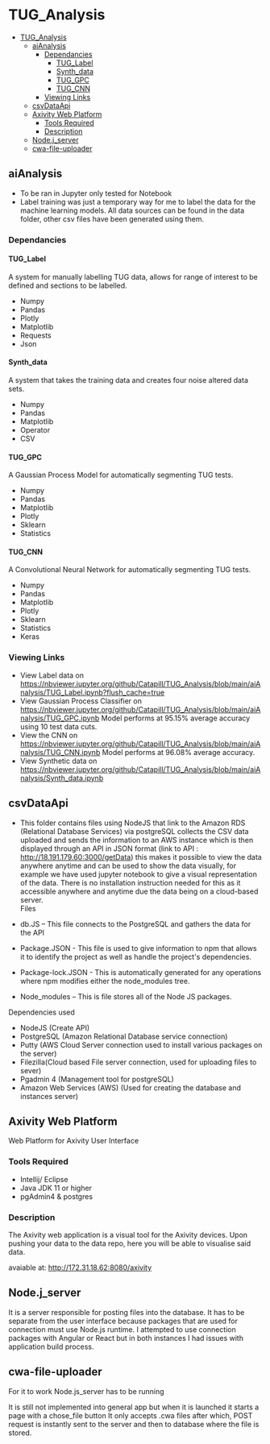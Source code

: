# TUG_Analysis

- [TUG_Analysis](#tug_analysis)
  - [aiAnalysis](#aianalysis)
    - [Dependancies](#dependancies)
      - [TUG_Label](#tug_label)
      - [Synth_data](#synth_data)
      - [TUG_GPC](#tug_gpc)
      - [TUG_CNN](#tug_cnn)
    - [Viewing Links](#viewing-links)
  - [csvDataApi](#csvdataapi)
  - [Axivity Web Platform](#axivity-web-platform)
    - [Tools Required](#tools-required)
    - [Description](#description)
  - [Node.j_server](#nodej_server)
  - [cwa-file-uploader](#cwa-file-uploader)
## aiAnalysis
* To be ran in Jupyter only tested for Notebook
* Label training was just a temporary way for me to label the data for the machine learning models. All data sources can be found in the data folder, other csv files have been generated using them.
### Dependancies
#### TUG_Label
A system for manually labelling TUG data, allows for range of interest to be defined and sections to be labelled.
* Numpy
* Pandas
* Plotly
* Matplotlib
* Requests
* Json
#### Synth_data
A system that takes the training data and creates four noise altered data sets.
* Numpy
* Pandas
* Matplotlib
* Operator
* CSV
#### TUG_GPC
A Gaussian Process Model for automatically segmenting TUG tests.
* Numpy
* Pandas
* Matplotlib
* Plotly
* Sklearn
* Statistics
#### TUG_CNN
A Convolutional Neural Network for automatically segmenting TUG tests.
* Numpy
* Pandas
* Matplotlib
* Plotly
* Sklearn
* Statistics
* Keras
### Viewing Links
* View Label data on https://nbviewer.jupyter.org/github/Catapill/TUG_Analysis/blob/main/aiAnalysis/TUG_Label.ipynb?flush_cache=true
* View Gaussian Process Classifier on https://nbviewer.jupyter.org/github/Catapill/TUG_Analysis/blob/main/aiAnalysis/TUG_GPC.ipynb Model performs at 95.15% average accuracy using 10 test data cuts.
* View the CNN on https://nbviewer.jupyter.org/github/Catapill/TUG_Analysis/blob/main/aiAnalysis/TUG_CNN.ipynb Model performs at 96.08% average accuracy.
* View Synthetic data on https://nbviewer.jupyter.org/github/Catapill/TUG_Analysis/blob/main/aiAnalysis/Synth_data.ipynb
## csvDataApi
* This folder contains files using NodeJS that link to the Amazon RDS (Relational Database Services) via postgreSQL collects the CSV data uploaded and sends the information to an AWS instance which is then displayed through an API in JSON format (link to API  : http://18.191.179.60:3000/getData) this makes it possible to view the data anywhere anytime and can be used to show the data visually, for example we have used jupyter notebook to give a visual representation of the data. There is no installation instruction needed for this as it accessible anywhere and anytime due the data being on a cloud-based server.  
Files
*	db.JS – This file connects to the PostgreSQL and gathers the data for the API
 
* Package.JSON - This file is used to give information to npm that allows it to identify the project as well as handle the project's dependencies.

* Package-lock.JSON - This is automatically generated for any operations where npm modifies either the node_modules tree. 

* Node_modules – This is file stores all of the Node JS packages. 

Dependencies used
*	NodeJS (Create API)
*	PostgreSQL (Amazon Relational Database service connection)
*	Putty (AWS Cloud Server connection used to install various packages on the server)
*	Filezilla(Cloud based File server connection, used for uploading files to sever)
*	Pgadmin 4 (Management tool for postgreSQL)
*	Amazon Web Services (AWS) (Used for creating the database and instances server)

## Axivity Web Platform

Web Platform for Axivity User Interface

### Tools Required
- Intellij/ Eclipse
- Java JDK 11 or higher
- pgAdmin4 & postgres

### Description
The Axivity web application is a visual tool for the Axivity devices. Upon pushing your data to the data repo, here you will be able to visualise said data.

avaiable at: http://172.31.18.62:8080/axivity

## Node.j_server
It is a server responsible for posting files into the database. It has to be separate from the user interface because packages that are used for connection must use Node.js runtime. I attempted to use connection packages with Angular or React but in both instances I had issues with application build process.

## cwa-file-uploader
For it to work Node.js_server has to be running

It is still not implemented into general app but when it is launched it starts a page with a chose_file button
It only accepts .cwa files after which, POST request is instantly sent to the server and then to database where the file is stored.
